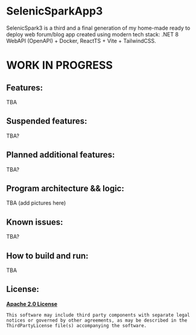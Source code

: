 # SelenicSparkApp3

SelenicSpark3 is a third and a final generation of my home-made ready to deploy web forum/blog app created 
using modern tech stack: .NET 8 WebAPI (OpenAPI) + Docker, ReactTS + Vite + TailwindCSS. 

# WORK IN PROGRESS

## Features:

TBA

## Suspended features:

TBA?

## Planned additional features:

TBA?

## Program architecture && logic:

TBA (add pictures here)

## Known issues:

TBA?

## How to build and run:

TBA

## License:

**[Apache 2.0 License](LICENSE.txt)**
```
This software may include third party components with separate legal 
notices or governed by other agreements, as may be described in the 
ThirdPartyLicense file(s) accompanying the software.
```